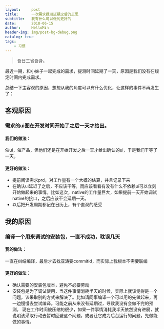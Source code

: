 ```yaml
---
layout:     post
title:      一次需求提测延期之后的反思
subtitle:   我有什么可以做的更好的
date:       2018-06-15
author:     HelloMin
header-img: img/post-bg-debug.png
catalog: true
tags:
    - 习惯
---
```


> 吾日三省吾身。

最近一期，和小妹子一起完成的需求，提测时间延期了一天，原因是我们没有在规定时间内完成需求。

总结一下主客观的原因，想想从我的角度可以有什么优化，让这样的事件不再发生了：

## 客观原因
### 需求的ui图在开发时间开始了之后一天才给出。
#### 我们的做法：
催ui，催产品，但他们还是在开始开发之后一天才给出确认的ui，于是我们干等了一天。
#### 更好的做法：
- 提前阅读需求prd，对工作量有一个大概的估算，并且记录下来
- 在确认ui延迟了之后，不应该干等，而应该看看有没有什么不依赖ui可以立刻开始做起来的事情。比如这次，native的工作量巨大，如果提前一天开始调试native的接口，之后应该不会延期一天。
- 以后把开发周期都记在日历上，有个直观的感受

## 我的原因
### 编译一个用来调试的安装包，一直不成功，耽误几天
#### 我的做法：
一直在纠结编译，最后才去找亚涛要commitid，而实际上我根本不需要联编
#### 更好的做法：
- 确认需要的安装包版本，避免不必要劳动
- 安装包是为了调试使用，当这件事情消耗半天的时候，实际上就该觉得是一个问题，该采取别的方式来解决了。比如请同事编译一个可以用的先做起来，再一边慢慢去尝试编译。可能之前从来没有延期过，导致我没有会做不完的预测。
现在工作时间被压缩的很少，如果一件事情消耗我半天依然没有进展，就说明该采取行动去暂时回避这个问题，或者让它成为后台运行的问题，先做能做的事情。

